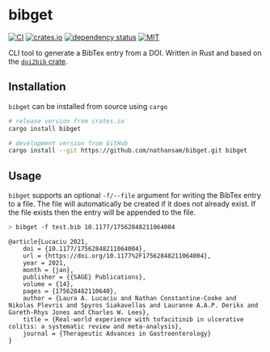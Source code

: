 # bibget

[![CI](https://github.com/nathansam/bibget/actions/workflows/rust.yml/badge.svg)](https://github.com/nathansam/bibget/actions/workflows/rust.yml) [![crates.io](https://img.shields.io/crates/v/bibget.svg)](https://crates.io/crates/bibget) [![dependency status](https://deps.rs/repo/github/nathansam/bibget/status.svg)](https://deps.rs/repo/github/nathansam/bibget) [![MIT](https://img.shields.io/crates/l/bibget.svg)](https://github.com/nathansam/bibget/blob/master/LICENSE)

CLI tool to generate a BibTex entry from a DOI. Written in Rust and based on the [`doi2bib` crate](https://crates.io/crates/doi2bib). 

## Installation

`bibget` can be installed from source using `cargo`




``` bash
# release version from crates.io
cargo install bibget 

# development version from GitHub
cargo install --git https://github.com/nathansam/bibget.git bibget 
```

## Usage

`bibget` supports an optional `-f/--file` argument for writing the BibTex entry to a file. The file will automatically be created if it does not already exist. If the file exists then the entry will be appended to the file. 

``` bash
> bibget -f test.bib 10.1177/17562848211064004
```

```
@article{Lucaciu_2021,
	doi = {10.1177/17562848211064004},
	url = {https://doi.org/10.1177%2F17562848211064004},
	year = 2021,
	month = {jan},
	publisher = {{SAGE} Publications},
	volume = {14},
	pages = {175628482110640},
	author = {Laura A. Lucaciu and Nathan Constantine-Cooke and Nikolas Plevris and Spyros Siakavellas and Lauranne A.A.P. Derikx and Gareth-Rhys Jones and Charles W. Lees},
	title = {Real-world experience with tofacitinib in ulcerative colitis: a systematic review and meta-analysis},
	journal = {Therapeutic Advances in Gastroenterology}
}
```
